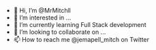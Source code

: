 - 👋 Hi, I’m @MrMitchll
- 👀 I’m interested in ...
- 🌱 I’m currently learning Full Stack development
- 💞️ I’m looking to collaborate on ...
- 📫 How to reach me @jemapell_mitch on Twitter

<!---
MrMitchll/MrMitchll is a ✨ special ✨ repository because its `README.md` (this file) appears on your GitHub profile.
You can click the Preview link to take a look at your changes.
--->
